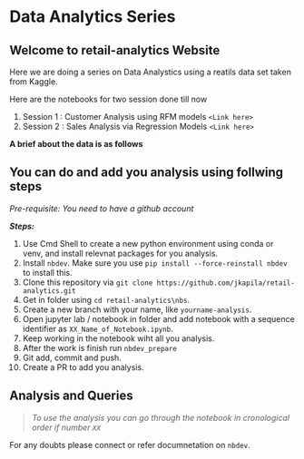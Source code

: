 Data Analytics Series
================

<!-- WARNING: THIS FILE WAS AUTOGENERATED! DO NOT EDIT! -->

## Welcome to retail-analytics Website

Here we are doing a series on Data Analystics using a reatils data set
taken from Kaggle.

Here are the notebooks for two session done till now

1)  Session 1 : Customer Analysis using RFM models `<Link here>`
2)  Session 2 : Sales Analysis via Regression Models `<Link here>`

**A brief about the data is as follows**

## You can do and add you analysis using follwing steps

*Pre-requisite: You need to have a github account*

***Steps:***  
1. Use Cmd Shell to create a new python environment using conda or venv,
and install relevnat packages for you analysis.  
2. Install `nbdev`. Make sure you use
`pip install --force-reinstall nbdev` to install this.  
3. Clone this repository via
`git clone https://github.com/jkapila/retail-analytics.git`  
4. Get in folder using `cd retail-analytics\nbs`.  
5. Create a new branch with your name, like `yourname-analysis`.  
6. Open jupyter lab / notebook in folder and add notebook with a
sequence identifier as `XX_Name_of_Notebook.ipynb`.  
7. Keep working in the notebook wiht all you analysis.  
8. After the work is finish run `nbdev_prepare`  
9. Git add, commit and push.  
10. Create a PR to add you analysis.

## Analysis and Queries

> *To use the analysis you can go through the notebook in cronological
> order if number `XX`*

For any doubts please connect or refer documnetation on `nbdev`.

